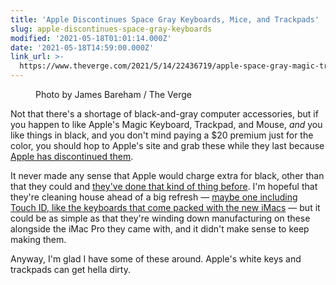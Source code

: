 ```yaml
---
title: 'Apple Discontinues Space Gray Keyboards, Mice, and Trackpads'
slug: apple-discontinues-space-gray-keyboards
modified: '2021-05-18T01:01:14.000Z'
date: '2021-05-18T14:59:00.000Z'
link_url: >-
  https://www.theverge.com/2021/5/14/22436719/apple-space-gray-magic-trackpad-keyboard-mouse-discontinued
---
```

<figure class="wp-block-image size-large"><img src="https://cdn.vox-cdn.com/thumbor/vNCYXevLyS_kB4W0nRn47qT279w=/0x0:2040x1360/1820x1213/filters:focal(857x517:1183x843):format(webp)/cdn.vox-cdn.com/uploads/chorus_image/image/69289636/jbareham_171213_2180_0068.0.jpg" alt=""><figcaption>Photo by James Bareham / The Verge</figcaption></figure>

Not that there's a shortage of black-and-gray computer accessories, but if you happen to like Apple's Magic Keyboard, Trackpad, and Mouse, _and_ you like things in black, and you don't mind paying a $20 premium just for the color, you should hop to Apple's site and grab these while they last because [Apple has discontinued them](https://www.theverge.com/2021/5/14/22436719/apple-space-gray-magic-trackpad-keyboard-mouse-discontinued).

It never made any sense that Apple would charge extra for black, other than that they could and [they've done that kind of thing before](https://www.apple.com/newsroom/2006/05/16Apple-Unveils-New-MacBook-Featuring-Intel-Core-Duo-Processors/). I'm hopeful that they're cleaning house ahead of a big refresh — [maybe one including Touch ID, like the keyboards that come packed with the new iMacs](https://www.theverge.com/2021/4/22/22397196/magic-keyboard-touch-id-m1-mac-macbook-intel) — but it could be as simple as that they're winding down manufacturing on these alongside the iMac Pro they came with, and it didn't make sense to keep making them.

Anyway, I'm glad I have some of these around. Apple's white keys and trackpads can get hella dirty.
